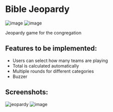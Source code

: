 # Bible Jeopardy
![image](https://img.shields.io/badge/React-20232A?style=for-the-badge&logo=react&logoColor=61DAFB)
![image](https://img.shields.io/badge/Vite-B73BFE?style=for-the-badge&logo=vite&logoColor=FFD62E)

Jeopardy game for the congregation


## Features to be implemented:
* Users can select how many teams are playing
* Total is calculated automatically 
* Multiple rounds for different categories
* Buzzer



## Screenshots:
![jeopardy](https://github.com/jehielle/biblejeopardy/assets/44626277/e241e1d9-319f-45b0-858b-e16232ec8907)
![image](https://github.com/jehielle/biblejeopardy/assets/44626277/5e83f5af-1515-4676-b44b-3b6346f71a50)
